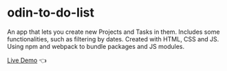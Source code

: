 # odin-to-do-list

An app that lets you create new Projects and Tasks in them. Includes some functionalities, such as filtering by dates.
Created with HTML, CSS and JS. Using npm and webpack to bundle packages and JS modules.

[Live Demo](https://isinavarro.github.io/odin-to-do-list/) :point_left:
